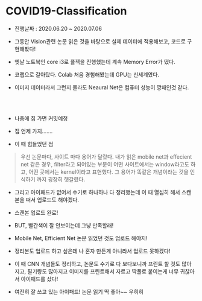 # COVID19-Classification

- 진행날짜 : 2020.06.20 ~ 2020.07.06


- 그동안 Vision관련 논문 읽은 것을 바탕으로 실제 데이터에 적용해보고, 코드로 구현해봤다!
- 옛날 노트북인 core i3로 플젝을 진행했는데 계속 Memory Error가 떴다.
- 코랩으로 갈아탔다. Colab 처음 경험해봤는데 GPU는 신세계였다.
- 이미지 데이터라서 그런지 몰라도 Neaural Net은 컴퓨터 성능이 깡패인것 같다.

</br>
</br>

- 나중에 집 가면 커밋예정
- 집 언제 가지.......


 - 이 때 힘들었던 점
 > 우선 논문마다, 사이트 마다 용어가 달랐다. 내가 읽은 mobile net과 effecient net 같은 경우, filter라고 되어있는 부분이 어떤 사이트에서는 window라고도 하고, 어떤 곳에서는 kernel이라고 표현했다. 그 용어가 똑같은 개념이라는 것을 인식하기 까지 굉장히 헷갈렸다.
 
 - 그리고 아이패드가 없어서 수기로 하나하나 다 정리했는데 이 때 열심히 해서 스캔 본을 떠서 업로드도 해야겠다.
 - 스캔본 업로드 완료!
  - BUT, 빨간색이 잘 안보이는데 그냥 만족할래!



-  Mobile Net, Efficient Net 논문 읽었던 것도 업로드 해야지!
-  정리본도 업로드 하고 싶은데 나 혼자 만든게 아니라서 업로드 못하겠다! 
- 이 때 CNN 개념들도 정리하고, 논문도 수기로 다 보다보니까 프린트 할 것도 많아지고, 필기량도 많아지고 이미지를 프린트해서 자르고 딱풀로 붙이는게 너무 귀찮아서 아이패드를 샀다!
- 여전히 잘 쓰고 있는 아이패드! 논문 읽기 딱 좋아~~ 우히히
